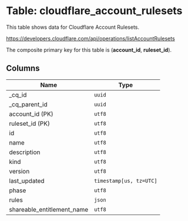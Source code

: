 # Table: cloudflare_account_rulesets

This table shows data for Cloudflare Account Rulesets.

https://developers.cloudflare.com/api/operations/listAccountRulesets

The composite primary key for this table is (**account_id**, **ruleset_id**).

## Columns

| Name          | Type          |
| ------------- | ------------- |
|_cq_id|`uuid`|
|_cq_parent_id|`uuid`|
|account_id (PK)|`utf8`|
|ruleset_id (PK)|`utf8`|
|id|`utf8`|
|name|`utf8`|
|description|`utf8`|
|kind|`utf8`|
|version|`utf8`|
|last_updated|`timestamp[us, tz=UTC]`|
|phase|`utf8`|
|rules|`json`|
|shareable_entitlement_name|`utf8`|